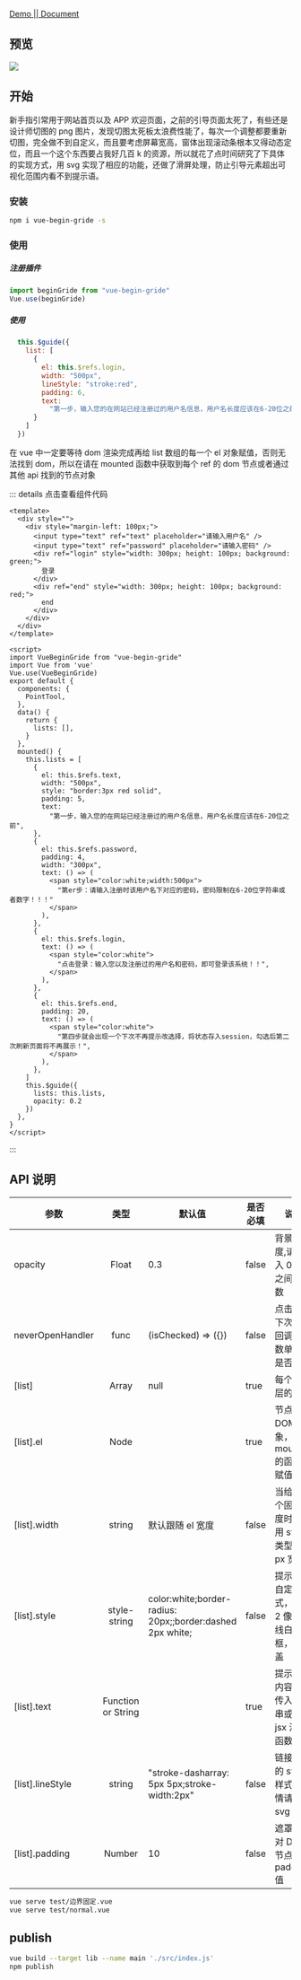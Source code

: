<a href="https://jeryqwq.github.io/Others/vue-begin-gride.html" target="_blank">Demo || Document</a>

## 预览

<image  src="./demo.png"/>

## 开始

新手指引常用于网站首页以及 APP 欢迎页面，之前的引导页面太死了，有些还是设计师切图的 png 图片，发现切图太死板太浪费性能了，每次一个调整都要重新切图，完全做不到自定义，而且要考虑屏幕宽高，窗体出现滚动条根本又得动态定位，而且一个这个东西要占我好几百 k 的资源，所以就花了点时间研究了下具体的实现方式，用 svg 实现了相应的功能，还做了滑屏处理，防止引导元素超出可视化范围内看不到提示语。

### 安装

```bash
npm i vue-begin-gride -s
```

### 使用
##### 注册插件
```js
import beginGride from "vue-begin-gride"
Vue.use(beginGride)
```
##### 使用
``` js
  this.$guide({
    list: [
      {
        el: this.$refs.login,
        width: "500px",
        lineStyle: "stroke:red",
        padding: 6,
        text:
          "第一步，输入您的在网站已经注册过的用户名信息，用户名长度应该在6-20位之前",
      }
    ]
  })
```

在 vue 中一定要等待 dom 渲染完成再给 list 数组的每一个 el 对象赋值，否则无法找到 dom，所以在请在 mounted 函数中获取到每个 ref 的 dom 节点或者通过其他 api 找到的节点对象

::: details 点击查看组件代码

```vue
<template>
  <div style="">
    <div style="margin-left: 100px;">
      <input type="text" ref="text" placeholder="请输入用户名" />
      <input type="text" ref="password" placeholder="请输入密码" />
      <div ref="login" style="width: 300px; height: 100px; background: green;">
        登录
      </div>
      <div ref="end" style="width: 300px; height: 100px; background: red;">
        end
      </div>
    </div>
  </div>
</template>

<script>
import VueBeginGride from "vue-begin-gride"
import Vue from 'vue'
Vue.use(VueBeginGride)
export default {
  components: {
    PointTool,
  },
  data() {
    return {
      lists: [],
    }
  },
  mounted() {
    this.lists = [
      {
        el: this.$refs.text,
        width: "500px",
        style: "border:3px red solid",
        padding: 5,
        text:
          "第一步，输入您的在网站已经注册过的用户名信息，用户名长度应该在6-20位之前",
      },
      {
        el: this.$refs.password,
        padding: 4,
        width: "300px",
        text: () => (
          <span style="color:white;width:500px">
            "第er步：请输入注册时该用户名下对应的密码，密码限制在6-20位字符串或者数字！！！"
          </span>
        ),
      },
      {
        el: this.$refs.login,
        text: () => (
          <span style="color:white">
            "点击登录：输入您以及注册过的用户名和密码，即可登录该系统！！",
          </span>
        ),
      },
      {
        el: this.$refs.end,
        padding: 20,
        text: () => (
          <span style="color:white">
            "第四步就会出现一个下次不再提示改选择，将状态存入session，勾选后第二次刷新页面将不再展示！",
          </span>
        ),
      },
    ]
    this.$guide({
      lists: this.lists,
      opacity: 0.2
    })
  },
}
</script>
```
:::

## API 说明

| 参数             |        类型        | 默认值                                                    | 是否必填 | 说明                                                |
| ---------------- | :----------------: | ----------------------- | -------- | ----- |
| opacity          |       Float        | 0.3                                                       | false    | 背景透明度,请输入 0-1 之间的小数     
| neverOpenHandler          |       func        |  (isChecked) => ({})                                                      | false    | 点击是否下次弹出回调，参数单选框是否选中      |
| [list]           |       Array        | null                                                      | true     | 每个遮罩层的信息                                    |
| [list].el        |        Node        |                                                           | true     | 节点的 DOM 对象，请在 mounted 的函数中赋值调用      |
| [list].width     |       string       | 默认跟随 el 宽度                                          | false    | 当给定一个固定宽度时请使用 string 类型的 px 宽度    |
| [list].style     |    style-string    | color:white;border-radius: 20px;;border:dashed 2px white; | false    | 提示区域自定义样式，默认 2 像素虚线白色边框，可覆盖 |
| [list].text      | Function or String |                                                           | true     | 提示区域内容，可传入字符串或者 jsx 渲染函数         |
| [list].lineStyle |       string       | "stroke-dasharray: 5px 5px;stroke-width:2px"              | false    | 链接线条的 svg 样式，详情请阅读 svg 文档            |
| [list].padding   |       Number       | 10                                                        | false    | 遮罩层相对 DOM 节点的 padding 值                    |

<vue-begin-gride />

```bash
vue serve test/边界固定.vue
vue serve test/normal.vue
```

## publish

```bash
vue build --target lib --name main './src/index.js'
npm publish
```
